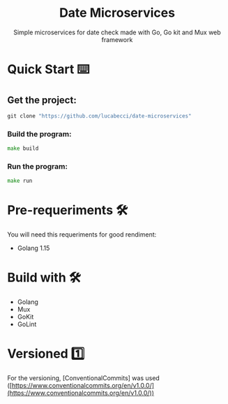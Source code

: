 <div align="center">
  <h1> Date Microservices</h1>
  <p>Simple microservices for date check made with Go, Go kit and Mux web framework</p>
</div>

# Quick Start ⌨️

## Get the project:

```go
git clone "https://github.com/lucabecci/date-microservices"
```

### Build the program:

```go
make build
```

### Run the program:

```go
make run
```

# Pre-requeriments 🛠

You will need this requeriments for good rendiment:

- Golang 1.15

# Build with 🛠

- Golang
- Mux
- GoKit
- GoLint

# Versioned 1️⃣

For the versioning, [ConventionalCommits] was used ([https://www.conventionalcommits.org/en/v1.0.0/](https://www.conventionalcommits.org/en/v1.0.0/))
